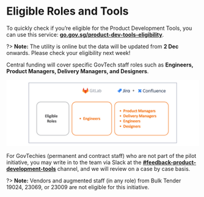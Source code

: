 # Eligible Roles and Tools

To  quickly check if you’re eligible for the Product Development Tools, you can use this service: [**go.gov.sg/product-dev-tools-eligibility**](https://go.gov.sg/product-dev-tools-eligibility).

?> **Note:** The utility is online but the data will be updated from **2 Dec** onwards. Please check your eligibility next week!

Central funding will cover specific GovTech staff roles such as **Engineers, Product Managers, Delivery Managers, and Designers**. 

![eligible-roles](assets/eligible-roles.png)

<!--

| Roles | Tools |
|---|---|
| Engineers  | GitLab |
| Product Managers, Delivery Managers, Engineers, and Designers | Jira |
| Product Managers, Delivery Managers, Engineers, and Designers | Confluence |

-->

For GovTechies (permanent and contract staff) who are not part of the pilot initiative, you may write in to the team via Slack at the  [**#feedback-product-development-tools**](https://govtech.enterprise.slack.com/archives/C07UF60HY9Y) channel, and we will review on a case by case basis.

?> **Note:** Vendors and augmented staff (in any role) from Bulk Tender 19024, 23069, or 23009 are not eligible for this initiative. 